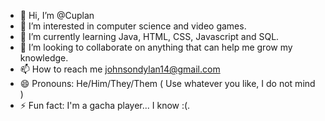 - 👋 Hi, I’m @Cuplan
- 👀 I’m interested in computer science and video games. 
- 🌱 I’m currently learning Java, HTML, CSS, Javascript and SQL. 
- 💞️ I’m looking to collaborate on anything that can help me grow my knowledge.
- 📫 How to reach me johnsondylan14@gmail.com
- 😄 Pronouns: He/Him/They/Them ( Use whatever you like, I do not mind )
- ⚡ Fun fact: I'm a gacha player... I know :(. 

<!---
Cuplan/Cuplan is a ✨ special ✨ repository because its `README.md` (this file) appears on your GitHub profile.
You can click the Preview link to take a look at your changes.
--->
